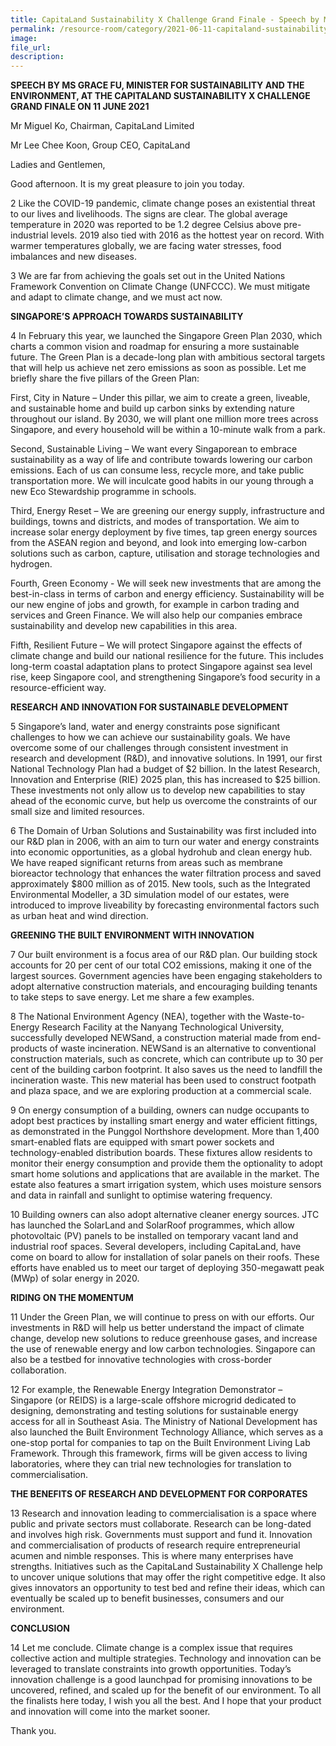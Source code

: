 ```yaml
---  
title: CapitaLand Sustainability X Challenge Grand Finale - Speech by Minister Grace Fu
permalink: /resource-room/category/2021-06-11-capitaland-sustainability-x-challenge 
image:  
file_url:  
description:  
---  
```


**SPEECH BY MS GRACE FU, MINISTER FOR SUSTAINABILITY AND THE ENVIRONMENT, AT THE CAPITALAND SUSTAINABILITY X CHALLENGE GRAND FINALE ON 11 JUNE 2021**

Mr Miguel Ko, Chairman, CapitaLand Limited

Mr Lee Chee Koon, Group CEO, CapitaLand

Ladies and Gentlemen,

Good afternoon. It is my great pleasure to join you today.  

2	Like the COVID-19 pandemic, climate change poses an existential threat to our lives and livelihoods. The signs are clear. The global average temperature in 2020 was reported to be 1.2 degree Celsius above pre-industrial levels. 2019 also tied with 2016 as the hottest year on record. With warmer temperatures globally, we are facing water stresses, food imbalances and new diseases.

3	We are far from achieving the goals set out in the United Nations Framework Convention on Climate Change (UNFCCC). We must mitigate and adapt to climate change, and we must act now.  

**SINGAPORE’S APPROACH TOWARDS SUSTAINABILITY**

4	In February this year, we launched the Singapore Green Plan 2030, which charts a common vision and roadmap for ensuring a more sustainable future. The Green Plan is a decade-long plan with ambitious sectoral targets that will help us achieve net zero emissions as soon as possible. Let me briefly share the five pillars of the Green Plan:

First, City in Nature – Under this pillar, we aim to create a green, liveable, and sustainable home and build up carbon sinks by extending nature throughout our island. By 2030, we will plant one million more trees across Singapore, and every household will be within a 10-minute walk from a park. 

Second, Sustainable Living – We want every Singaporean to embrace sustainability as a way of life and contribute towards lowering our carbon emissions. Each of us can consume less, recycle more, and take public transportation more. We will inculcate good habits in our young through a new Eco Stewardship programme in schools. 

Third, Energy Reset – We are greening our energy supply, infrastructure and buildings, towns and districts, and modes of transportation. We aim to increase solar energy deployment by five times, tap green energy sources from the ASEAN region and beyond, and look into emerging low-carbon solutions such as carbon, capture, utilisation and storage technologies and hydrogen.  

Fourth, Green Economy - We will seek new investments that are among the best-in-class in terms of carbon and energy efficiency. Sustainability will be our new engine of jobs and growth, for example in carbon trading and services and Green Finance. We will also help our companies embrace sustainability and develop new capabilities in this area.

Fifth, Resilient Future – We will protect Singapore against the effects of climate change and build our national resilience for the future. This includes long-term coastal adaptation plans to protect Singapore against sea level rise, keep Singapore cool, and strengthening Singapore’s food security in a resource-efficient way.

**RESEARCH AND INNOVATION FOR SUSTAINABLE DEVELOPMENT**

5	Singapore’s land, water and energy constraints pose significant challenges to how we can achieve our sustainability goals. We have overcome some of our challenges through consistent investment in research and development (R&D), and innovative solutions. In 1991, our first National Technology Plan had a budget of $2 billion. In the latest Research, Innovation and Enterprise (RIE) 2025 plan, this has increased to $25 billion. These investments not only allow us to develop new capabilities to stay ahead of the economic curve, but help us overcome the constraints of our small size and limited resources.

6 	The Domain of Urban Solutions and Sustainability was first included into our R&D plan in 2006, with an aim to turn our water and energy constraints into economic opportunities, as a global hydrohub and clean energy hub. We have reaped significant returns from areas such as membrane bioreactor technology that enhances the water filtration process and saved approximately $800 million as of 2015. New tools, such as the Integrated Environmental Modeller, a 3D simulation model of our estates, were introduced to improve liveability by forecasting environmental factors such as urban heat and wind direction. 

**GREENING THE BUILT ENVIRONMENT WITH INNOVATION**

7	Our built environment is a focus area of our R&D plan. Our building stock accounts for 20 per cent of our total CO2 emissions, making it one of the largest sources. Government agencies have been engaging stakeholders to adopt alternative construction materials, and encouraging building tenants to take steps to save energy. Let me share a few examples.

8	The National Environment Agency (NEA), together with the Waste-to-Energy Research Facility at the Nanyang Technological University, successfully developed NEWSand, a construction material made from end-products of waste incineration. NEWSand is an alternative to conventional construction materials, such as concrete, which can contribute up to 30 per cent of the building carbon footprint. It also saves us the need to landfill the incineration waste. This new material has been used to construct footpath and plaza space, and we are exploring production at a commercial scale. 

9	On energy consumption of a building, owners can nudge occupants to adopt best practices by installing smart energy and water efficient fittings, as demonstrated in the Punggol Northshore development. More than 1,400 smart-enabled flats are equipped with smart power sockets and technology-enabled distribution boards. These fixtures allow residents to monitor their energy consumption and provide them the optionality to adopt smart home solutions and applications that are available in the market. The estate also features a smart irrigation system, which uses moisture sensors and data in rainfall and sunlight to optimise watering frequency.

10	Building owners can also adopt alternative cleaner energy sources. JTC has launched the SolarLand and SolarRoof programmes, which allow photovoltaic (PV) panels to be installed on temporary vacant land and industrial roof spaces. Several developers, including CapitaLand, have come on board to allow for installation of solar panels on their roofs. These efforts have enabled us to meet our target of deploying 350-megawatt peak (MWp) of solar energy in 2020.

**RIDING ON THE MOMENTUM**

11	Under the Green Plan, we will continue to press on with our efforts. Our investments in R&D will help us better understand the impact of climate change, develop new solutions to reduce greenhouse gases, and increase the use of renewable energy and low carbon technologies. Singapore can also be a testbed for innovative technologies with cross-border collaboration. 

12	For example, the Renewable Energy Integration Demonstrator – Singapore (or REIDS) is a large-scale offshore microgrid dedicated to designing, demonstrating and testing solutions for sustainable energy access for all in Southeast Asia. The Ministry of National Development has also launched the Built Environment Technology Alliance, which serves as a one-stop portal for companies to tap on the Built Environment Living Lab Framework. Through this framework, firms will be given access to living laboratories, where they can trial new technologies for translation to commercialisation.

**THE BENEFITS OF RESEARCH AND DEVELOPMENT FOR CORPORATES**

13	Research and innovation leading to commercialisation is a space where public and private sectors must collaborate. Research can be long-dated and involves high risk. Governments must support and fund it. Innovation and commercialisation of products of research require entrepreneurial acumen and nimble responses. This is where many enterprises have strengths. Initiatives such as the CapitaLand Sustainability X Challenge help to uncover unique solutions that may offer the right competitive edge. It also gives innovators an opportunity to test bed and refine their ideas, which can eventually be scaled up to benefit businesses, consumers and our environment.

**CONCLUSION**

14	Let me conclude. Climate change is a complex issue that requires collective action and multiple strategies. Technology and innovation can be leveraged to translate constraints into growth opportunities. Today’s innovation challenge is a good launchpad for promising innovations to be uncovered, refined, and scaled up for the benefit of our environment. To all the finalists here today, I wish you all the best. And I hope that your product and innovation will come into the market sooner. 

Thank you. 


